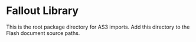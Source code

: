 # Fallout Library

This is the root package directory for AS3 imports. Add this directory to the Flash document source paths.
